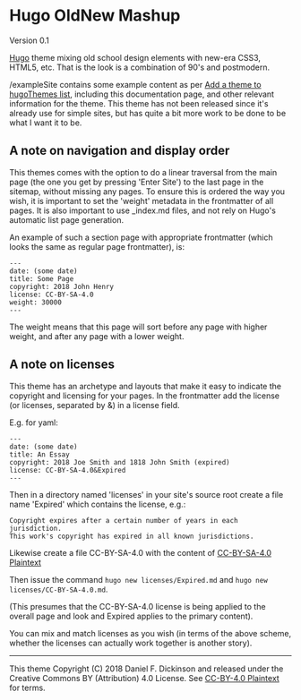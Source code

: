 # Hugo OldNew Mashup

Version 0.1

[Hugo](https://gohugo.io) theme mixing old school design elements
with new-era CSS3, HTML5, etc. That is the look is a combination of
90's and postmodern.

/exampleSite contains some example content as per
[Add a theme to hugoThemes list](https://github.com/gohugoio/hugoThemes#adding-a-theme-to-the-list),
including this documentation page, and other relevant information for
the theme.  This theme has not been released since it's already use for
simple sites, but has quite a bit more work to be done to be what I want
it to be.

## A note on navigation and display order

This themes comes with the option to do a linear
traversal from the main page (the one you get by pressing
'Enter Site') to the last page in the sitemap, without missing
any pages.  To ensure this is ordered the way you wish, it is
important to set the 'weight' metadata in the frontmatter of
all pages.  It is also important to use \_index.md files, and
not rely on Hugo's automatic list page generation.

An example of such a section page with appropriate frontmatter
(which looks the same as regular page frontmatter), is:

    ---
    date: (some date)
    title: Some Page
    copyright: 2018 John Henry
    license: CC-BY-SA-4.0
    weight: 30000
    ---

The weight means that this page will sort before any page with
higher weight, and after any page with a lower weight.

## A note on licenses

This theme has an archetype and layouts that make it easy to indicate
the copyright and licensing for your pages.  In the frontmatter add
the license (or licenses, separated by &) in a license field.

E.g. for yaml:

    ---
    date: (some date)
    title: An Essay
    copyright: 2018 Joe Smith and 1818 John Smith (expired)
    license: CC-BY-SA-4.0&Expired
    ---

Then in a directory named 'licenses' in your site's source root
create a file name 'Expired' which contains the license, e.g.:

    Copyright expires after a certain number of years in each jurisdiction.
    This work's copyright has expired in all known jurisdictions.

Likewise create a file CC-BY-SA-4.0 with the
content of [CC-BY-SA-4.0 Plaintext](https://raw.githubusercontent.com/cshoredaniel/hugo-oldnew-mashup/master/licenses/CC-BY-SA-4.0)

Then issue the command ```hugo new licenses/Expired.md``` and
```hugo new licenses/CC-BY-SA-4.0.md```.

(This presumes that the CC-BY-SA-4.0 license is being applied to the
overall page and look and Expired applies to the primary content).

You can mix and match licenses as you wish (in terms of the above scheme,
whether the licenses can actually work together is another story).

-------
This theme Copyright (C) 2018 Daniel F. Dickinson and released under the
Creative Commons BY (Attribution) 4.0 License.
See [CC-BY-4.0 Plaintext](https://github.com/cshoredaniel/hugo-oldnew-mashup/blob/master/licenses/CC-BY-4.0)
for terms.
